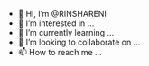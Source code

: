 - 👋 Hi, I’m @RINSHARENI
- 👀 I’m interested in ...
- 🌱 I’m currently learning ...
- 💞️ I’m looking to collaborate on ...
- 📫 How to reach me ...

<!---
RINSHARENI/RINSHARENI is a ✨ special ✨ repository because its `README.md` (this file) appears on your GitHub profile.
You can click the Preview link to take a look at your changes.
--->
